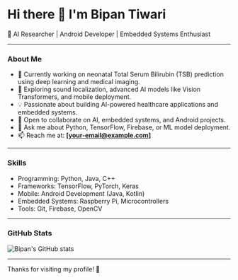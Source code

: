 # Hi there 👋 I'm Bipan Tiwari

🚀 AI Researcher | Android Developer | Embedded Systems Enthusiast

---

### About Me
- 🔭 Currently working on neonatal Total Serum Bilirubin (TSB) prediction using deep learning and medical imaging.
- 🌱 Exploring sound localization, advanced AI models like Vision Transformers, and mobile deployment.
- 💡 Passionate about building AI-powered healthcare applications and embedded systems.
- 👯 Open to collaborate on AI, embedded systems, and Android projects.
- 💬 Ask me about Python, TensorFlow, Firebase, or ML model deployment.
- 📫 Reach me at: **[your-email@example.com]**

---

### Skills
- Programming: Python, Java, C++
- Frameworks: TensorFlow, PyTorch, Keras
- Mobile: Android Development (Java, Kotlin)
- Embedded Systems: Raspberry Pi, Microcontrollers
- Tools: Git, Firebase, OpenCV

---

### GitHub Stats
![Bipan's GitHub stats](https://github-readme-stats.vercel.app/api?username=bipant&show_icons=true&theme=radical)

---

Thanks for visiting my profile! 🚀
